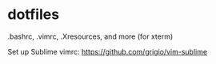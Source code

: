 # dotfiles
.bashrc, .vimrc, .Xresources, and more (for xterm)

Set up Sublime vimrc:
  https://github.com/grigio/vim-sublime
